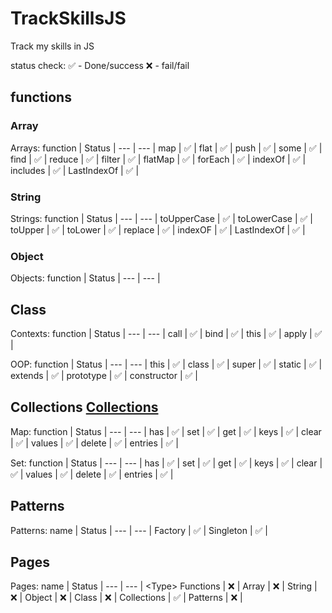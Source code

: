# TrackSkillsJS
Track my skills in JS

status check:
✅ - Done/success
❌ - fail/fail

## <Type> functions

### Array
Arrays:
function | Status |
--- | --- |
map | ✅ |
flat | ✅ |
push | ✅ |
some | ✅ |
find | ✅ |
reduce | ✅ |
filter | ✅ |
flatMap | ✅ |
forEach | ✅ |
indexOf | ✅ |
includes | ✅ |
LastIndexOf | ✅ |

### String
Strings:
function | Status |
--- | --- |
toUpperCase | ✅ |
toLowerCase | ✅ |
toUpper | ✅ |
toLower | ✅ |
replace | ✅ |
indexOF | ✅ |
LastIndexOf | ✅ |

### Object
Objects:
function | Status |
--- | --- |

## Class
Contexts:
function | Status |
--- | --- |
call | ✅ |
bind | ✅ |
this | ✅ |
apply | ✅ |

OOP:
function | Status |
--- | --- |
this | ✅ |
class | ✅ |
super | ✅ |
static | ✅ |
extends | ✅ |
prototype | ✅ |
constructor | ✅ |

## Collections [Collections](./script/collections.js)
Map:
function | Status |
--- | --- |
has | ✅ |
set | ✅ |
get | ✅ |
keys | ✅ |
clear | ✅ |
values | ✅ |
delete | ✅ |
entries | ✅ |

Set:
function | Status |
--- | --- |
has | ✅ |
set | ✅ |
get | ✅ |
keys | ✅ |
clear | ✅ |
values | ✅ |
delete | ✅ |
entries | ✅ |

## Patterns
Patterns:
name | Status |
--- | --- |
Factory | ✅ |
Singleton | ✅ |

## Pages
Pages:
name | Status |
--- | --- |
\<Type> Functions | ❌ |
Array | ❌ |
String | ❌ |
Object | ❌ |
Class | ❌ |
Collections | ✅ |
Patterns | ❌ |